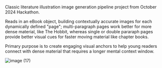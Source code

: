 Classic literature illustration image generation pipeline project from October 2024 Hackathon.

Reads in an eBook object, building contextually accurate images for each dynamically defined "page"; multi-paragraph pages work better for more dense material, like The Hobbit, whereas single or double pararaph pages provide better visual cues for faster moving material like chapter books.

Primary purpose is to create engaging visual anchors to help young readers connect with dense material that requires a longer mental context window.



![image (17)](https://github.com/user-attachments/assets/c03b2985-7ed1-413a-a76a-c9649f655ccf)
